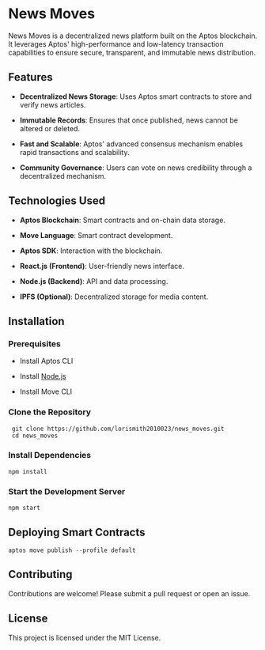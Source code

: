 
# News Moves

News Moves is a decentralized news platform built on the Aptos blockchain. It leverages Aptos' high-performance and low-latency transaction capabilities to ensure secure, transparent, and immutable news distribution.

## Features

-   **Decentralized News Storage**: Uses Aptos smart contracts to store and verify news articles.
    
-   **Immutable Records**: Ensures that once published, news cannot be altered or deleted.
    
-   **Fast and Scalable**: Aptos' advanced consensus mechanism enables rapid transactions and scalability.
    
-   **Community Governance**: Users can vote on news credibility through a decentralized mechanism.
    

## Technologies Used

-   **Aptos Blockchain**: Smart contracts and on-chain data storage.
    
-   **Move Language**: Smart contract development.
    
-   **Aptos SDK**: Interaction with the blockchain.
    
-   **React.js (Frontend)**: User-friendly news interface.
    
-   **Node.js (Backend)**: API and data processing.
    
-   **IPFS (Optional)**: Decentralized storage for media content.
    

## Installation

### Prerequisites

-   Install Aptos CLI
    
-   Install [Node.js](https://nodejs.org/)
    
-   Install Move CLI
    

### Clone the Repository

```
 git clone https://github.com/lorismith2010023/news_moves.git
 cd news_moves
```

### Install Dependencies

```
npm install
```

### Start the Development Server

```
npm start
```

## Deploying Smart Contracts

```
aptos move publish --profile default
```

## Contributing

Contributions are welcome! Please submit a pull request or open an issue.

## License

This project is licensed under the MIT License.

